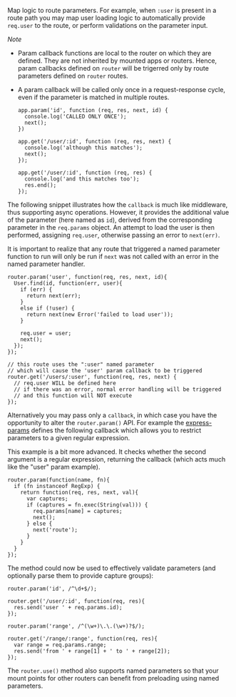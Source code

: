Map logic to route parameters. For example, when `:user` is present in a route path you may map user loading logic to automatically provide `req.user` to the route, or perform validations on the parameter input.
  
*Note*

  * Param callback functions are local to the router on which they are defined. They are not inherited by mounted apps or routers. Hence, param callbacks defined on `router` will be trigerred only by route parameters defined on `router` routes.

  * A param callback will be called only once in a request-response cycle, even if the parameter is matched in multiple routes.

    ```
    app.param('id', function (req, res, next, id) {
      console.log('CALLED ONLY ONCE');
      next();
    })

    app.get('/user/:id', function (req, res, next) {
      console.log('although this matches');
      next();
    });

    app.get('/user/:id', function (req, res) {
      console.log('and this matches too');
      res.end();
    });
    ```
The following snippet illustrates how the `callback` is much like middleware, thus supporting async operations. However, it provides the additional value of the parameter (here named as `id`), derived from the corresponding parameter in the `req.params` object. An attempt to load the user is then performed, assigning `req.user`, otherwise passing an error to `next(err)`.

It is important to realize that any route that triggered a named parameter function to run will only be run if `next` was not called with an error in the named parameter handler.

```
router.param('user', function(req, res, next, id){
  User.find(id, function(err, user){
    if (err) {
      return next(err);
    }
    else if (!user) {
      return next(new Error('failed to load user'));
    }

    req.user = user;
    next();
  });
});

// this route uses the ":user" named parameter
// which will cause the 'user' param callback to be triggered
router.get('/users/:user', function(req, res, next) {
  // req.user WILL be defined here
  // if there was an error, normal error handling will be triggered
  // and this function will NOT execute
});
```
Alternatively you may pass only a `callback`, in which case you have the opportunity to alter the `router.param()` API. For example the [express-params](http://github.com/expressjs/express-params) defines the following callback which allows you to restrict parameters to a given regular expression.

This example is a bit more advanced. It checks whether the second argument is a regular expression, returning the callback (which acts much like the "user" param example).

```
router.param(function(name, fn){
  if (fn instanceof RegExp) {
    return function(req, res, next, val){
      var captures;
      if (captures = fn.exec(String(val))) {
        req.params[name] = captures;
        next();
      } else {
        next('route');
      }
    }
  }
});
```
The method could now be used to effectively validate parameters (and optionally parse them to provide capture groups):

```
router.param('id', /^\d+$/);

router.get('/user/:id', function(req, res){
  res.send('user ' + req.params.id);
});

router.param('range', /^(\w+)\.\.(\w+)?$/);

router.get('/range/:range', function(req, res){
  var range = req.params.range;
  res.send('from ' + range[1] + ' to ' + range[2]);
});
```
The `router.use()` method also supports named parameters so that your mount points for other routers can benefit from preloading using named parameters.
